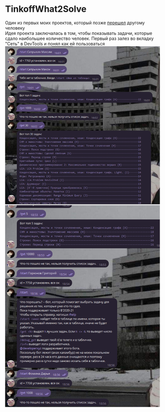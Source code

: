 # TinkoffWhat2Solve
Один из первых моих проектов, который позже [перешел](https://github.com/yuki0iq/tgen_what2solve) другому человеку  
Идея проекта заключалась в том, чтобы показывать задачи, которые сдало наибольшее количество человек.
Первый раз залез во вкладку "Сеть" в DevTools и понял как ей пользоваться
![](preview/1.png)
![](preview/2.png)